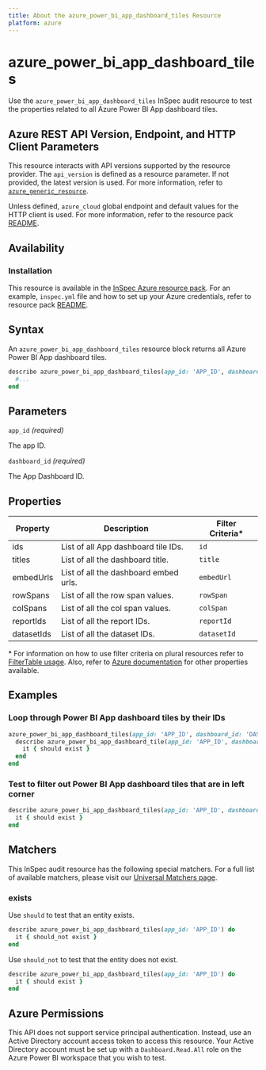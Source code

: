 ```yaml
---
title: About the azure_power_bi_app_dashboard_tiles Resource
platform: azure
---
```


# azure_power_bi_app_dashboard_tiles

Use the `azure_power_bi_app_dashboard_tiles` InSpec audit resource to test the properties related to all Azure Power BI App dashboard tiles.

## Azure REST API Version, Endpoint, and HTTP Client Parameters

This resource interacts with API versions supported by the resource provider. The `api_version` is defined as a resource parameter.
If not provided, the latest version is used. For more information, refer to [`azure_generic_resource`](azure_generic_resource.md).

Unless defined, `azure_cloud` global endpoint and default values for the HTTP client is used. For more information, refer to the resource pack [README](../../README.md).

## Availability

### Installation

This resource is available in the [InSpec Azure resource pack](https://github.com/inspec/inspec-azure). For an example, `inspec.yml` file and how to set up your Azure credentials, refer to resource pack [README](../../README.md#Service-Principal).

## Syntax

An `azure_power_bi_app_dashboard_tiles` resource block returns all Azure Power BI App dashboard tiles.

```ruby
describe azure_power_bi_app_dashboard_tiles(app_id: 'APP_ID', dashboard_id: 'DASHBOARD_ID') do
  #...
end
```

## Parameters

`app_id` _(required)_

The app ID.

`dashboard_id` _(required)_

The App Dashboard ID.

## Properties

|Property                        | Description                                                            | Filter Criteria<superscript>*</superscript> |
|--------------------------------|------------------------------------------------------------------------|------------------|
| ids                            | List of all App dashboard tile IDs.                                    | `id`             |
| titles                         | List of all the dashboard title.                                       | `title`          |
| embedUrls                      | List of all the dashboard embed urls.                                  | `embedUrl`       |
| rowSpans                       | List of all the row span values.                                       | `rowSpan`        |
| colSpans                       | List of all the col span values.                                       | `colSpan`        |
| reportIds                      | List of all the report IDs.                                            | `reportId`       |
| datasetIds                     | List of all the dataset IDs.                                           | `datasetId`      |

<superscript>*</superscript> For information on how to use filter criteria on plural resources refer to [FilterTable usage](https://github.com/inspec/inspec/blob/master/dev-docs/filtertable-usage.md).
Also, refer to [Azure documentation](https://docs.microsoft.com/en-us/rest/api/power-bi/apps/get-tiles) for other properties available.

## Examples

### Loop through Power BI App dashboard tiles by their IDs

```ruby
azure_power_bi_app_dashboard_tiles(app_id: 'APP_ID', dashboard_id: 'DASHBOARD_ID').ids.each do |id|
  describe azure_power_bi_app_dashboard_tile(app_id: 'APP_ID', dashboard_id: 'DASHBOARD_ID', tile_id: id) do
    it { should exist }
  end
end
```

### Test to filter out Power BI App dashboard tiles that are in left corner

```ruby
describe azure_power_bi_app_dashboard_tiles(app_id: 'APP_ID', dashboard_id: 'DASHBOARD_ID').where(rowSpan: 0, colSpan: 0) do
  it { should exist }
end
```

## Matchers

This InSpec audit resource has the following special matchers. For a full list of available matchers, please visit our [Universal Matchers page](https://www.inspec.io/docs/reference/matchers/).

### exists

Use `should` to test that an entity exists.

```ruby
describe azure_power_bi_app_dashboard_tiles(app_id: 'APP_ID') do
  it { should_not exist }
end
```

Use `should_not` to test that the entity does not exist.

```ruby
describe azure_power_bi_app_dashboard_tiles(app_id: 'APP_ID') do
  it { should exist }
end
```

## Azure Permissions

This API does not support service principal authentication. Instead, use an Active Directory account access token to access this resource.
Your Active Directory account must be set up with a `Dashboard.Read.All` role on the Azure Power BI workspace that you wish to test.
